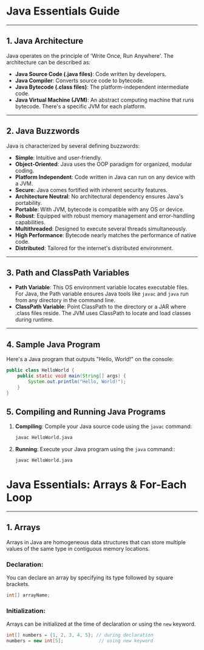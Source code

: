 # **Java Essentials Guide**

---

## **1. Java Architecture**

Java operates on the principle of 'Write Once, Run Anywhere'. The architecture can be described as:

- **Java Source Code (.java files)**: Code written by developers.
- **Java Compiler**: Converts source code to bytecode.
- **Java Bytecode (.class files)**: The platform-independent intermediate code.
- **Java Virtual Machine (JVM)**: An abstract computing machine that runs bytecode. There's a specific JVM for each platform.

---

## **2. Java Buzzwords**

Java is characterized by several defining buzzwords:

- **Simple**: Intuitive and user-friendly.
- **Object-Oriented**: Java uses the OOP paradigm for organized, modular coding.
- **Platform Independent**: Code written in Java can run on any device with a JVM.
- **Secure**: Java comes fortified with inherent security features.
- **Architecture Neutral**: No architectural dependency ensures Java's portability.
- **Portable**: With JVM, bytecode is compatible with any OS or device.
- **Robust**: Equipped with robust memory management and error-handling capabilities.
- **Multithreaded**: Designed to execute several threads simultaneously.
- **High Performance**: Bytecode nearly matches the performance of native code.
- **Distributed**: Tailored for the internet's distributed environment.

---

## **3. Path and ClassPath Variables**

- **Path Variable**: This OS environment variable locates executable files. For Java, the Path variable ensures Java tools like `javac` and `java` run from any directory in the command line.
- **ClassPath Variable**: Point ClassPath to the directory or a JAR where .class files reside. The JVM uses ClassPath to locate and load classes during runtime.

---

## **4. Sample Java Program**

Here's a Java program that outputs "Hello, World!" on the console:

```java
public class HelloWorld {
    public static void main(String[] args) {
        System.out.println("Hello, World!");
    }
}
```

## **5. Compiling and Running Java Programs**

1. **Compiling**: Compile your Java source code using the `javac` command:
   ```bash
   javac HelloWorld.java

2. **Running**: Execute your Java program using the `java` command::
   ```bash
   javac HelloWorld.java

# **Java Essentials: Arrays & For-Each Loop**

---

## **1. Arrays**

Arrays in Java are homogeneous data structures that can store multiple values of the same type in contiguous memory locations.

### **Declaration**:
You can declare an array by specifying its type followed by square brackets.
```java
int[] arrayName;
```

### **Initialization**:
Arrays can be initialized at the time of declaration or using the `new` keyword.
```java
int[] numbers = {1, 2, 3, 4, 5}; // during declaration
numbers = new int[5];             // using new keyword

